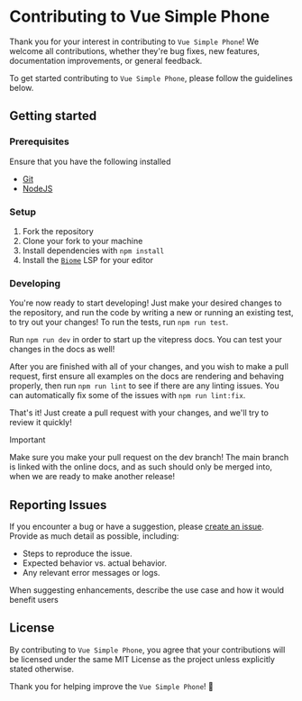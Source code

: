 # Contributing to Vue Simple Phone

Thank you for your interest in contributing to `Vue Simple Phone`! We welcome all contributions, whether they're bug fixes, new features, documentation improvements, or general feedback.

To get started contributing to `Vue Simple Phone`, please follow the guidelines below.

## Getting started

### Prerequisites
Ensure that you have the following installed
* [Git](https://git-scm.com/)
* [NodeJS](https://nodejs.org/)

### Setup
1. Fork the repository
2. Clone your fork to your machine
3. Install dependencies with `npm install`
4. Install the [`Biome`](https://biomejs.dev/guides/integrate-in-editor/) LSP for your editor

### Developing
You're now ready to start developing! Just make your desired changes to the repository, and run the code by writing a new or running an existing test, to try out your changes! To run the tests, run `npm run test`.

Run `npm run dev` in order to start up the vitepress docs. You can test your changes in the docs as well!

After you are finished with all of your changes, and you wish to make a pull request, first ensure all examples on the docs are rendering and behaving properly, then run `npm run lint` to see if there are any linting issues. You can automatically fix some of the issues with `npm run lint:fix`.

That's it! Just create a pull request with your changes, and we'll try to review it quickly!

> [!IMPORTANT]
> Make sure you make your pull request on the dev branch! The main branch is linked with the online docs,
> and as such should only be merged into, when we are ready to make another release!

## Reporting Issues
If you encounter a bug or have a suggestion, please [create an issue](https://github.com/BjornTheProgrammer/vue-simple-phone/issues/new). Provide as much detail as possible, including:

* Steps to reproduce the issue.
* Expected behavior vs. actual behavior.
* Any relevant error messages or logs.

When suggesting enhancements, describe the use case and how it would benefit users

## License
By contributing to `Vue Simple Phone`, you agree that your contributions will be licensed under the same MIT License as the project unless explicitly stated otherwise.

Thank you for helping improve the `Vue Simple Phone`! 🎉
